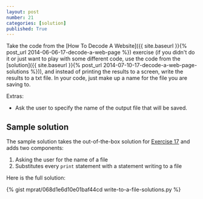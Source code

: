 ```yaml
---
layout: post
number: 21
categories: [solution]
published: True
---
```


Take the code from the [How To Decode A Website]({{ site.baseurl }}{% post_url 2014-06-06-17-decode-a-web-page %}) exercise (if you didn't do it or just want to play with some different code, use the code from the [solution]({{ site.baseurl }}{% post_url 2014-07-10-17-decode-a-web-page-solutions %})), and instead of printing the results to a screen, write the results to a txt file. In your code, just make up a name for the file you are saving to.

Extras:

* Ask the user to specify the name of the output file that will be saved.

## Sample solution 

The sample solution takes the out-of-the-box solution for [Exercise 17](https://gist.github.com/mprat/b042a834835cfb4bbe6c) and adds two components: 

1. Asking the user for the name of a file 
2. Substitutes every `print` statement with a statement writing to a file

Here is the full solution: 

{% gist mprat/068d1e6d10e01baf44cd write-to-a-file-solutions.py %}